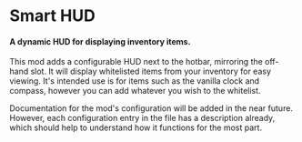 # Smart HUD
#### **A dynamic HUD for displaying inventory items.**

This mod adds a configurable HUD next to the hotbar, mirroring the off-hand slot.
It will display whitelisted items from your inventory for easy viewing.
It's intended use is for items such as the vanilla clock and compass,
however you can add whatever you wish to the whitelist.

Documentation for the mod's configuration will be added in the near future.
However, each configuration entry in the file has a description already,
which should help to understand how it functions for the most part.
